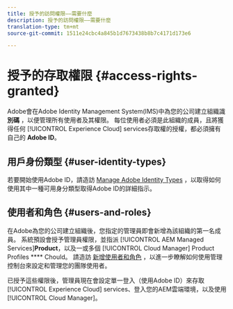 ```yaml
---
title: 授予的訪問權限——需要什麼
description: 授予的訪問權限——需要什麼
translation-type: tm+mt
source-git-commit: 1511e24cbc4a845b1d7673438b8b7c4171d173e6

---
```



# 授予的存取權限 {#access-rights-granted}

Adobe會在Adobe Identity Management System(IMS)中為您的公司建立組織識 **別碼** ，以便管理所有使用者及其權限。 每位使用者必須是此組織的成員，且將獲得任何 [!UICONTROL Experience Cloud] services存取權的授權，都必須擁有自己的 **Adobe ID**。

## 用戶身份類型 {#user-identity-types}

若要開始使用Adobe ID，請造訪 [Manage Adobe Identity Types](https://helpx.adobe.com/enterprise/using/identity.html) ，以取得如何使用其中一種可用身分類型取得Adobe ID的詳細指示。

## 使用者和角色 {#users-and-roles}

在Adobe為您的公司建立組織後，您指定的管理員即會新增為該組織的第一名成員。 系統預設會授予管理員權限，並指派 [!UICONTROL AEM Managed Services]**Product**，以及一或多個 [!UICONTROL Cloud Manager] Product Profiles **** Chould。 請造訪 [新增使用者和角色](add-users-roles.md) ，以進一步瞭解如何使用管理控制台來設定和管理您的團隊使用者。

已授予這些權限後，管理員現在會設定單一登入（使用Adobe ID）來存取 [!UICONTROL Experience Cloud] services、登入您的AEM雲端環境，以及使用 [!UICONTROL Cloud Manager]。
